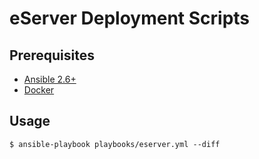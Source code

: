 # eServer Deployment Scripts

## Prerequisites

* [Ansible 2.6+](https://docs.ansible.com/ansible/latest/installation_guide/intro_installation.html)
* [Docker](https://docs.docker.com/get-docker/)

## Usage

    $ ansible-playbook playbooks/eserver.yml --diff
